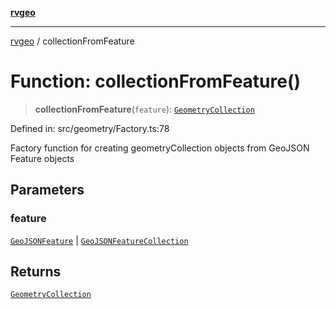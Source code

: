 [**rvgeo**](../README.md)

***

[rvgeo](../globals.md) / collectionFromFeature

# Function: collectionFromFeature()

> **collectionFromFeature**(`feature`): [`GeometryCollection`](../classes/GeometryCollection.md)

Defined in: src/geometry/Factory.ts:78

Factory function for creating geometryCollection objects from GeoJSON Feature objects

## Parameters

### feature

[`GeoJSONFeature`](../interfaces/GeoJSONFeature.md) | [`GeoJSONFeatureCollection`](../interfaces/GeoJSONFeatureCollection.md)

## Returns

[`GeometryCollection`](../classes/GeometryCollection.md)
